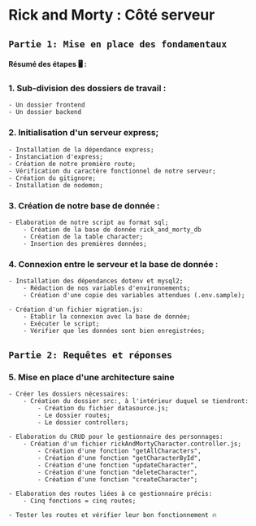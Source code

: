 # Rick and Morty : Côté serveur
## ```Partie 1: Mise en place des fondamentaux```

#### Résumé des étapes 🖥️ :
### 1. Sub-division des dossiers de travail :
    - Un dossier frontend 
    - Un dossier backend 

### 2. Initialisation d'un serveur express;
    - Installation de la dépendance express;
    - Instanciation d'express;
    - Création de notre première route;
    - Vérification du caractère fonctionnel de notre serveur;
    - Création du gitignore;
    - Installation de nodemon;

### 3. Création de notre base de donnée :
    - Elaboration de notre script au format sql;
        - Création de la base de donnée rick_and_morty_db
        - Création de la table character;
        - Insertion des premières données;

### 4. Connexion entre le serveur et la base de donnée :
    - Installation des dépendances dotenv et mysql2;
        - Rédaction de nos variables d'environnements;
        - Création d'une copie des variables attendues (.env.sample);

    - Création d'un fichier migration.js:
        - Etablir la connexion avec la base de donnée;
        - Exécuter le script;
        - Vérifier que les données sont bien enregistrées;

## ```Partie 2: Requêtes et réponses```

### 5. Mise en place d'une architecture saine

    - Créer les dossiers nécessaires:
        - Création du dossier src:, à l'intérieur duquel se tiendront:
            - Création du fichier datasource.js;
            - Le dossier routes;
            - Le dossier controllers;

    - Elaboration du CRUD pour le gestionnaire des personnages:
        - Création d'un fichier rickAndMortyCharacter.controller.js;
            - Création d'une fonction "getAllCharacters",
            - Création d'une fonction "getCharacterById",
            - Création d'une fonction "updateCharacter",
            - Création d'une fonction "deleteCharacter",
            - Création d'une fonction "createCharacter";
    
    - Elaboration des routes liées à ce gestionnaire précis:
        - Cinq fonctions = cinq routes;

    - Tester les routes et vérifier leur bon fonctionnement 🔥